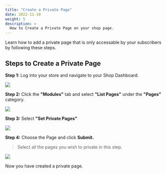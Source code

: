 ```yaml
---
title: "Create a Private Page"
date: 2022-11-10
weight: 5
description: >
  How to Create a Private Page on your shop page.
---
```


Learn how to add a private page that is only accessable by your subscribers by following these steps.

## Steps to Create a Private Page

**Step 1:** Log into your store and navigate to your Shop Dashboard.

![](https://i.imgur.com/HQylCU8.png)

**Step 2:** Click the **"Modules"** tab and select **"List Pages"** under the **"Pages"** category.

![](https://i.imgur.com/QQrwiAR.png)

**Step 3:** Select **"Set Private Pages"**

![](https://i.imgur.com/dZgLR8z.png)

**Step 4:** Choose the Page and click **Submit.**

> Select all the pages you wish to private in this step.

![](https://i.imgur.com/rIu9YYP.png)

Now you have created a private page.